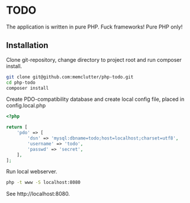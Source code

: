 # TODO 
The application is written in pure PHP. Fuck frameworks! Pure PHP only!
## Installation
Clone git-repository, change directory to project root and run composer install.
```sh
git clone git@github.com:memclutter/php-todo.git 
cd php-todo
composer install
```
Create PDO-compatibility database and create local config file, placed in config.local.php
```php
<?php

return [
    'pdo' => [
        'dsn' => 'mysql:dbname=todo;host=localhost;charset=utf8',
        'username' => 'todo',
        'passwd' => 'secret',
    ],
];
```
Run local webserver.
```sh
php -t www -S localhost:8080
```
See http://localhost:8080.